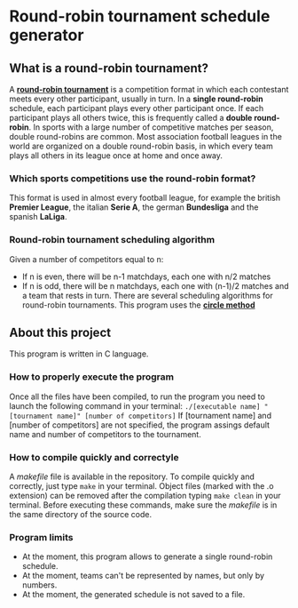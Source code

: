 # Round-robin tournament schedule generator

## What is a round-robin tournament?

A **[round-robin tournament](https://en.wikipedia.org/wiki/Round-robin_tournament)** is a competition format in which each contestant meets every other participant, usually in turn.
In a **single round-robin** schedule, each participant plays every other participant once.
If each participant plays all others twice, this is frequently called a **double round-robin**.
In sports with a large number of competitive matches per season, double round-robins are common.
Most association football leagues in the world are organized on a double round-robin basis, in which every team plays all others in its league once at home and once away.

### Which sports competitions use the round-robin format?
This format is used in almost every football league, for example the british **Premier League**, the italian **Serie A**, the german **Bundesliga** and the spanish **LaLiga**.

### Round-robin tournament scheduling algorithm
Given a number of competitors equal to n:
- If n is even, there will be n-1 matchdays, each one with n/2 matches
- If n is odd, there will be n matchdays, each one with (n-1)/2 matches and a team that rests in turn.
There are several scheduling algorithms for round-robin tournaments. This program uses the **[circle method](https://en.wikipedia.org/wiki/Round-robin_tournament#Circle_method)**

## About this project

This program is written in C language.

### How to properly execute the program 
Once all the files have been compiled, to run the program you need to launch the following command in your terminal:
`./[executable name] "[tournament name]" [number of competitors]`
If \[tournament name\] and \[number of competitors\] are not specified, the program assings default name and number of competitors to the tournament. 

### How to compile quickly and correctyle
A _makefile_ file is available in the repository. To compile quickly and correctly, just type `make` in your terminal.
Object files (marked with the .o extension) can be removed after the compilation typing `make clean` in your terminal.
Before executing these commands, make sure the _makefile_ is in the same directory of the source code.

### Program limits
- At the moment, this program allows to generate a single round-robin schedule.
- At the moment, teams can't be represented by names, but only by numbers.
- At the moment, the generated schedule is not saved to a file.
